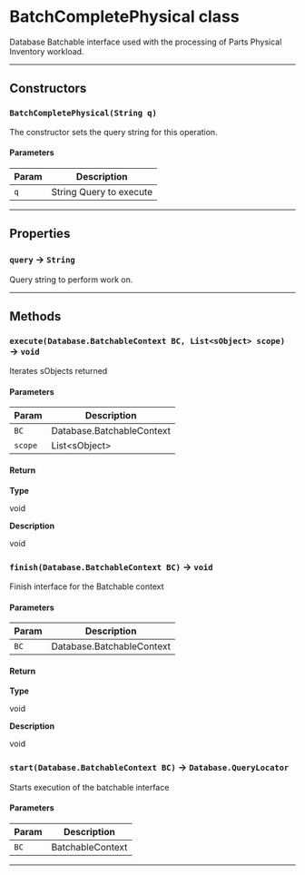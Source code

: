 # BatchCompletePhysical class

Database Batchable interface used with the processing of Parts Physical Inventory workload.

---
## Constructors
### `BatchCompletePhysical(String q)`

The constructor sets the query string for this operation.
#### Parameters

| Param | Description |
| ----- | ----------- |
|`q` |  String Query to execute |

---
## Properties

### `query` → `String`

Query string to perform work on.

---
## Methods
### `execute(Database.BatchableContext BC, List<sObject> scope)` → `void`

Iterates sObjects returned

#### Parameters

| Param | Description |
| ----- | ----------- |
|`BC` |  Database.BatchableContext |
|`scope` |  List&lt;sObject&gt; |

#### Return

**Type**

void

**Description**

void

### `finish(Database.BatchableContext BC)` → `void`

Finish interface for the Batchable context

#### Parameters

| Param | Description |
| ----- | ----------- |
|`BC` |  Database.BatchableContext |

#### Return

**Type**

void

**Description**

void

### `start(Database.BatchableContext BC)` → `Database.QueryLocator`

Starts execution of the batchable interface

#### Parameters

| Param | Description |
| ----- | ----------- |
|`BC` |  BatchableContext |

---
